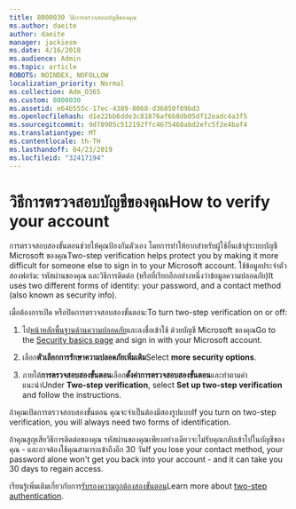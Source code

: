 ```yaml
---
title: 8000030 วิธีการตรวจสอบบัญชีของคุณ
ms.author: daeite
author: daeite
manager: jackiesm
ms.date: 4/16/2018
ms.audience: Admin
ms.topic: article
ROBOTS: NOINDEX, NOFOLLOW
localization_priority: Normal
ms.collection: Adm_O365
ms.custom: 8000030
ms.assetid: e64b555c-17ec-4389-8068-d36850f09bd3
ms.openlocfilehash: d1e22bb6dde3c81876af6b8db05df12eadc4a3f5
ms.sourcegitcommit: 9d78905c512192ffc4675468abd2efc5f2e4baf4
ms.translationtype: MT
ms.contentlocale: th-TH
ms.lasthandoff: 04/23/2019
ms.locfileid: "32417194"
---
```

# <a name="how-to-verify-your-account"></a><span data-ttu-id="bb349-102">วิธีการตรวจสอบบัญชีของคุณ</span><span class="sxs-lookup"><span data-stu-id="bb349-102">How to verify your account</span></span>

<span data-ttu-id="bb349-103">การตรวจสอบสองขั้นตอนช่วยให้คุณป้องกันตัวเอง โดยการทำให้ยากสำหรับผู้ใช้อื่นเข้าสู่ระบบบัญชี Microsoft ของคุณ</span><span class="sxs-lookup"><span data-stu-id="bb349-103">Two-step verification helps protect you by making it more difficult for someone else to sign in to your Microsoft account.</span></span> <span data-ttu-id="bb349-104">ใช้ข้อมูลประจำตัวสองฟอร์ม: รหัสผ่านของคุณ และวิธีการติดต่อ (หรือที่เรียกอีกอย่างหนึ่งว่าข้อมูลความปลอดภัย)</span><span class="sxs-lookup"><span data-stu-id="bb349-104">It uses two different forms of identity: your password, and a contact method (also known as security info).</span></span> 
  
<span data-ttu-id="bb349-105">เมื่อต้องการเปิด หรือปิดการตรวจสอบสองขั้นตอน:</span><span class="sxs-lookup"><span data-stu-id="bb349-105">To turn two-step verification on or off:</span></span>
  
1. <span data-ttu-id="bb349-106">ไป[หน้าหลักพื้นฐานด้านความปลอดภัย](https://go.microsoft.com/fwlink/?linkid=842325)และลงชื่อเข้าใช้ ด้วยบัญชี Microsoft ของคุณ</span><span class="sxs-lookup"><span data-stu-id="bb349-106">Go to the [Security basics page](https://go.microsoft.com/fwlink/?linkid=842325) and sign in with your Microsoft account.</span></span> 
    
2. <span data-ttu-id="bb349-107">เลือก**ตัวเลือกการรักษาความปลอดภัยเพิ่มเติม**</span><span class="sxs-lookup"><span data-stu-id="bb349-107">Select **more security options**.</span></span> 
    
3. <span data-ttu-id="bb349-108">ภายใต้**การตรวจสอบสองขั้นตอน**เลือก**ตั้งค่าการตรวจสอบสองขั้นตอน**และทำตามคำแนะนำ</span><span class="sxs-lookup"><span data-stu-id="bb349-108">Under **Two-step verification**, select **Set up two-step verification** and follow the instructions.</span></span> 
    
<span data-ttu-id="bb349-109">ถ้าคุณเปิดการตรวจสอบสองขั้นตอน คุณจะจำเป็นต้องมีสองรูปแบบ</span><span class="sxs-lookup"><span data-stu-id="bb349-109">If you turn on two-step verification, you will always need two forms of identification.</span></span>
  
<span data-ttu-id="bb349-110">ถ้าคุณสูญเสียวิธีการติดต่อของคุณ รหัสผ่านของคุณเพียงอย่างเดียวจะไม่รับคุณกลับเข้าไปในบัญชีของคุณ - และอาจต้องใช้คุณสามารถเข้าถึงอีก 30 วัน</span><span class="sxs-lookup"><span data-stu-id="bb349-110">If you lose your contact method, your password alone won't get you back into your account - and it can take you 30 days to regain access.</span></span> 
  
<span data-ttu-id="bb349-111">เรียนรู้เพิ่มเติมเกี่ยวกับการ[รับรองความถูกต้องสองขั้นตอน](https://go.microsoft.com/fwlink/?linkid=872270)</span><span class="sxs-lookup"><span data-stu-id="bb349-111">Learn more about [two-step authentication](https://go.microsoft.com/fwlink/?linkid=872270).</span></span>
  

